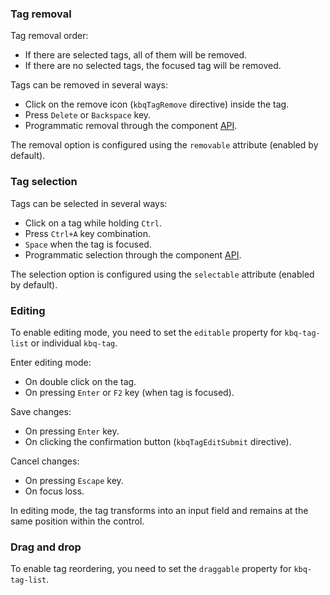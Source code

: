 <!-- example(tag-input-overview) -->

### Tag removal

Tag removal order:

- If there are selected tags, all of them will be removed.
- If there are no selected tags, the focused tag will be removed.

Tags can be removed in several ways:

- Click on the remove icon (`kbqTagRemove` directive) inside the tag.
- Press `Delete` or `Backspace` key.
- Programmatic removal through the component [API](/en/components/tag/api).

The removal option is configured using the `removable` attribute (enabled by default).

<!-- example(tag-input-removable) -->

### Tag selection

Tags can be selected in several ways:

- Click on a tag while holding `Ctrl`.
- Press `Ctrl+A` key combination.
- `Space` when the tag is focused.
- Programmatic selection through the component [API](/en/components/tag/api).

The selection option is configured using the `selectable` attribute (enabled by default).

### Editing

To enable editing mode, you need to set the `editable` property for `kbq-tag-list` or individual `kbq-tag`.

Enter editing mode:

- On double click on the tag.
- On pressing `Enter` or `F2` key (when tag is focused).

Save changes:

- On pressing `Enter` key.
- On clicking the confirmation button (`kbqTagEditSubmit` directive).

Cancel changes:

- On pressing `Escape` key.
- On focus loss.

In editing mode, the tag transforms into an input field and remains at the same position within the control.

<!-- example(tag-input-editable) -->

### Drag and drop

To enable tag reordering, you need to set the `draggable` property for `kbq-tag-list`.

<!-- example(tag-input-draggable) -->
